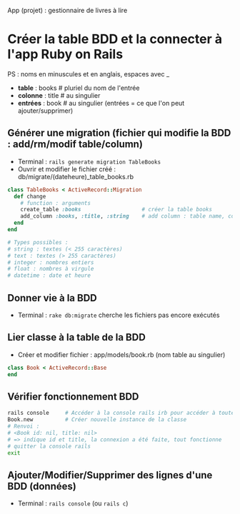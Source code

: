 App (projet) : gestionnaire de livres à lire

# Créer la table BDD et la connecter à l'app Ruby on Rails

PS : noms en minuscules et en anglais, espaces avec _
- **table** : books     # pluriel du nom de l'entrée
- **colonne** : title   # au singulier
- **entrées** : book    # au singulier (entrées = ce que l'on peut ajouter/supprimer)

## Générer une migration (fichier qui modifie la BDD : add/rm/modif table/column)
- Terminal : `rails generate migration TableBooks`
- Ouvrir et modifier le fichier créé : db/migrate/(dateheure)_table_books.rb
```ruby
class TableBooks < ActiveRecord::Migration
  def change
    # function : arguments
    create_table :books                   # créer la table books
    add_column :books, :title, :string    # add column : table name, column name, type
  end
end

# Types possibles :
# string : textes (< 255 caractères)
# text : textes (> 255 caractères)
# integer : nombres entiers
# float : nombres à virgule
# datetime : date et heure
```

## Donner vie à la BDD
- Terminal : `rake db:migrate` cherche les fichiers pas encore exécutés

## Lier classe à la table de la BDD
- Créer et modifier fichier : app/models/book.rb (nom table au singulier)
```ruby
class Book < ActiveRecord::Base
end
```
## Vérifier fonctionnement BDD
```bash
rails console     # Accéder à la console rails irb pour accéder à toutes les classes de l'application
Book.new          # Créer nouvelle instance de la classe
# Renvoi :
# <Book id: nil, title: nil>
# => indique id et title, la connexion a été faite, tout fonctionne
# quitter la console rails
exit
```

## Ajouter/Modifier/Supprimer des lignes d'une BDD (données)
- Terminal : `rails console` (ou `rails c`)
